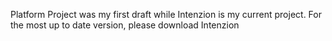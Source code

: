 Platform Project was my first draft while Intenzion is my current project. For the most up to date version, please download Intenzion
